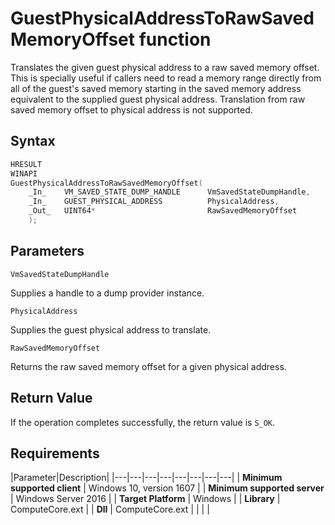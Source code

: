 # GuestPhysicalAddressToRawSavedMemoryOffset function

Translates the given guest physical address to a raw saved memory offset. This is specially useful if callers need to read a memory range directly from all of the guest's saved memory starting in the saved memory address equivalent to the supplied guest physical address. Translation from raw saved memory offset to physical address is not supported.

## Syntax

```C
HRESULT
WINAPI
GuestPhysicalAddressToRawSavedMemoryOffset(
    _In_    VM_SAVED_STATE_DUMP_HANDLE      VmSavedStateDumpHandle,
    _In_    GUEST_PHYSICAL_ADDRESS          PhysicalAddress,
    _Out_   UINT64*                         RawSavedMemoryOffset
    );
```

## Parameters

`VmSavedStateDumpHandle`

Supplies a handle to a dump provider instance.

`PhysicalAddress`

Supplies the guest physical address to translate.

`RawSavedMemoryOffset`

Returns the raw saved memory offset for a given physical address.

## Return Value

If the operation completes successfully, the return value is `S_OK`.

## Requirements

|Parameter|Description|
|---|---|---|---|---|---|---|---|
| **Minimum supported client** | Windows 10, version 1607 |
| **Minimum supported server** | Windows Server 2016 |
| **Target Platform** | Windows |
| **Library** | ComputeCore.ext |
| **Dll** | ComputeCore.ext |
|    |    |